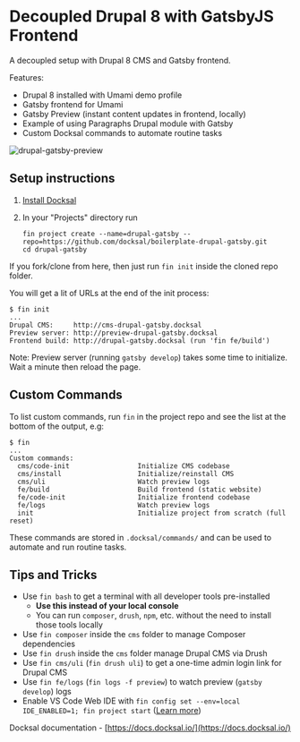 # Decoupled Drupal 8 with GatsbyJS Frontend

A decoupled setup with Drupal 8 CMS and Gatsby frontend.

Features:

- Drupal 8 installed with Umami demo profile
- Gatsby frontend for Umami
- Gatsby Preview (instant content updates in frontend, locally)
- Example of using Paragraphs Drupal module with Gatsby
- Custom Docksal commands to automate routine tasks

![drupal-gatsby-preview](https://user-images.githubusercontent.com/1205005/82586762-f3e65600-9b4c-11ea-9f42-9d131c6f4567.gif)

## Setup instructions

1. [Install Docksal](https://docs.docksal.io/getting-started/)

2. In your "Projects" directory run

    ```
    fin project create --name=drupal-gatsby --repo=https://github.com/docksal/boilerplate-drupal-gatsby.git
    cd drupal-gatsby
    ```

If you fork/clone from here, then just run `fin init` inside the cloned repo folder. 

You will get a lit of URLs at the end of the init process:

```
$ fin init
...
Drupal CMS:     http://cms-drupal-gatsby.docksal
Preview server: http://preview-drupal-gatsby.docksal
Frontend build: http://drupal-gatsby.docksal (run 'fin fe/build')
```

Note: Preview server (running `gatsby develop`) takes some time to initialize. Wait a minute then reload the page.

## Custom Commands

To list custom commands, run `fin` in the project repo and see the list at the bottom of the output, e.g:

```
$ fin
...
Custom commands:
  cms/code-init                 Initialize CMS codebase
  cms/install                   Initialize/reinstall CMS
  cms/uli                       Watch preview logs
  fe/build                      Build frontend (static website)
  fe/code-init                  Initialize frontend codebase
  fe/logs                       Watch preview logs
  init                          Initialize project from scratch (full reset)
```

These commands are stored in `.docksal/commands/` and can be used to automate and run routine tasks.

## Tips and Tricks

- Use `fin bash` to get a terminal with all developer tools pre-installed
  - **Use this instead of your local console**
  - You can run `composer`, `drush`, `npm`, etc. without the need to install those tools locally
- Use `fin composer` inside the `cms` folder to manage Composer dependencies  
- Use `fin drush` inside the `cms` folder manage Drupal CMS via Drush
- Use `fin cms/uli` (`fin drush uli`) to get a one-time admin login link for Drupal CMS
- Use `fin fe/logs` (`fin logs -f preview`) to watch preview (`gatsby develop`) logs
- Enable VS Code Web IDE with `fin config set --env=local IDE_ENABLED=1; fin project start` ([Learn more](https://docs.docksal.io/tools/ide/))

Docksal documentation - [https://docs.docksal.io/](https://docs.docksal.io/)
